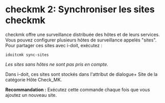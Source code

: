 # checkmk 2: Synchroniser les sites checkmk

checkmk offre une surveillance distribuée des hôtes et de leurs services. Vous pouvez configurer plusieurs hôtes de surveillance appelés "sites". Pour partager ces sites avec i-doit, exécutez :

    idoitcmk sync-sites

_Les sites sans hôtes ne sont pas pris en compte._

Dans i-doit, ces sites sont stockés dans l'attribut de dialogue+ Site de la catégorie Hôte Check_MK.

**Recommandation :** Exécutez cette commande chaque fois que vous ajoutez un nouveau site.
